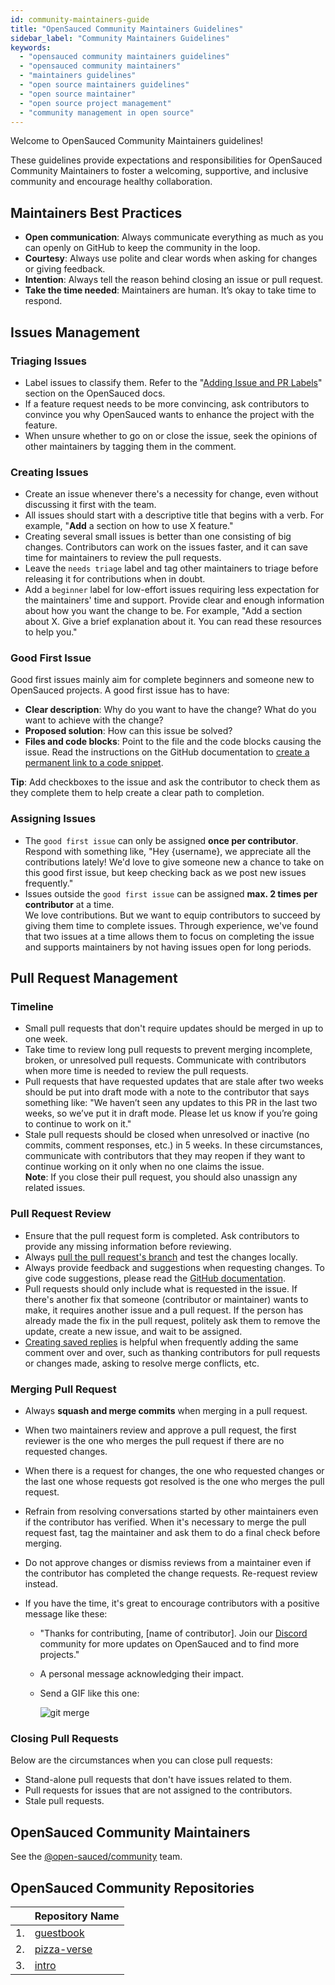 ```yaml
---
id: community-maintainers-guide
title: "OpenSauced Community Maintainers Guidelines"
sidebar_label: "Community Maintainers Guidelines"
keywords:
  - "opensauced community maintainers guidelines"
  - "opensauced community maintainers"
  - "maintainers guidelines"
  - "open source maintainers guidelines"
  - "open source maintainer"
  - "open source project management"
  - "community management in open source"
---
```


Welcome to OpenSauced Community Maintainers guidelines!

These guidelines provide expectations and responsibilities for OpenSauced Community Maintainers to foster a welcoming, supportive, and inclusive community and encourage healthy collaboration.

## Maintainers Best Practices

- **Open communication**: Always communicate everything as much as you can openly on GitHub to keep the community in the loop.
- **Courtesy**: Always use polite and clear words when asking for changes or giving feedback.
- **Intention**: Always tell the reason behind closing an issue or pull request.
- **Take the time needed**: Maintainers are human. It’s okay to take time to respond.

## Issues Management

### Triaging Issues

- Label issues to classify them. Refer to the "[Adding Issue and PR Labels](https://docs.opensauced.pizza/contributing/triage-guide/#adding-issue-and-pr-labels)" section on the OpenSauced docs.
- If a feature request needs to be more convincing, ask contributors to convince you why OpenSauced wants to enhance the project with the feature.
- When unsure whether to go on or close the issue, seek the opinions of other maintainers by tagging them in the comment.

### Creating Issues

- Create an issue whenever there's a necessity for change, even without discussing it first with the team.
- All issues should start with a descriptive title that begins with a verb. For example, "**Add** a section on how to use X feature."
- Creating several small issues is better than one consisting of big changes. Contributors can work on the issues faster, and it can save time for maintainers to review the pull requests.
- Leave the `needs triage` label and tag other maintainers to triage before releasing it for contributions when in doubt.
- Add a `beginner` label for low-effort issues requiring less expectation for the maintainers' time and support. Provide clear and enough information about how you want the change to be. For example, "Add a section about X. Give a brief explanation about it. You can read these resources to help you."

### Good First Issue

Good first issues mainly aim for complete beginners and someone new to OpenSauced projects. A good first issue has to have:

- **Clear description**: Why do you want to have the change? What do you want to achieve with the change?
- **Proposed solution**: How can this issue be solved?
- **Files and code blocks**: Point to the file and the code blocks causing the issue. Read the instructions on the GitHub documentation to [create a permanent link to a code snippet](https://docs.github.com/en/get-started/writing-on-github/working-with-advanced-formatting/creating-a-permanent-link-to-a-code-snippet).

**Tip**: Add checkboxes to the issue and ask the contributor to check them as they complete them to help create a clear path to completion.

### Assigning Issues

- The `good first issue` can only be assigned **once per contributor**. <br /> Respond with something like, "Hey {username}, we appreciate all the contributions lately! We'd love to give someone new a chance to take on this good first issue, but keep checking back as we post new issues frequently."
- Issues outside the `good first issue` can be assigned **max. 2 times per contributor** at a time. <br /> We love contributions. But we want to equip contributors to succeed by giving them time to complete issues. Through experience, we've found that two issues at a time allows them to focus on completing the issue and supports maintainers by not having issues open for long periods.

## Pull Request Management

### Timeline

- Small pull requests that don't require updates should be merged in up to one week.
- Take time to review long pull requests to prevent merging incomplete, broken, or unresolved pull requests. Communicate with contributors when more time is needed to review the pull requests.
- Pull requests that have requested updates that are stale after two weeks should be put into draft mode with a note to the contributor that says something like: "We haven’t seen any updates to this PR in the last two weeks, so we’ve put it in draft mode. Please let us know if you’re going to continue to work on it."
- Stale pull requests should be closed when unresolved or inactive (no commits, comment responses, etc.) in 5 weeks. In these circumstances, communicate with contributors that they may reopen if they want to continue working on it only when no one claims the issue. <br /> **Note**: If you close their pull request, you should also unassign any related issues.

### Pull Request Review

- Ensure that the pull request form is completed. Ask contributors to provide any missing information before reviewing.
- Always [pull the pull request's branch](https://docs.github.com/en/pull-requests/collaborating-with-pull-requests/reviewing-changes-in-pull-requests/checking-out-pull-requests-locally) and test the changes locally.
- Always provide feedback and suggestions when requesting changes. To give code suggestions, please read the [GitHub documentation](https://docs.github.com/en/pull-requests/collaborating-with-pull-requests/reviewing-changes-in-pull-requests/reviewing-proposed-changes-in-a-pull-request).
- Pull requests should only include what is requested in the issue. If there's another fix that someone (contributor or maintainer) wants to make, it requires another issue and a pull request. If the person has already made the fix in the pull request, politely ask them to remove the update, create a new issue, and wait to be assigned.
- [Creating saved replies](https://docs.github.com/en/get-started/writing-on-github/working-with-saved-replies/creating-a-saved-reply) is helpful when frequently adding the same comment over and over, such as thanking contributors for pull requests or changes made, asking to resolve merge conflicts, etc.

### Merging Pull Request

- Always **squash and merge commits** when merging in a pull request.
- When two maintainers review and approve a pull request, the first reviewer is the one who merges the pull request if there are no requested changes.
- When there is a request for changes, the one who requested changes or the last one whose requests got resolved is the one who merges the pull request.
- Refrain from resolving conversations started by other maintainers even if the contributor has verified. When it's necessary to merge the pull request fast, tag the maintainer and ask them to do a final check before merging.
- Do not approve changes or dismiss reviews from a maintainer even if the contributor has completed the change requests. Re-request review instead.
- If you have the time, it's great to encourage contributors with a positive message like these:

  - "Thanks for contributing, [name of contributor]. Join our [Discord](https://discord.com/invite/U2peSNf23P) community for more updates on OpenSauced and to find more projects."

  - A personal message acknowledging their impact.

  - Send a GIF like this one:

    ![git merge](https://media.giphy.com/media/v1.Y2lkPTc5MGI3NjExb2JhdGI5czh4MDlyeWhlNXpicmdrbGZ2Znk0MnM4dnV0ZHMyamNkOSZlcD12MV9pbnRlcm5hbF9naWZfYnlfaWQmY3Q9Zw/cFkiFMDg3iFoI/giphy.gif)

### Closing Pull Requests

Below are the circumstances when you can close pull requests:

- Stand-alone pull requests that don't have issues related to them.
- Pull requests for issues that are not assigned to the contributors.
- Stale pull requests.

## OpenSauced Community Maintainers

See the [@open-sauced/community](https://github.com/orgs/open-sauced/teams/community) team.

## OpenSauced Community Repositories

|     | **Repository Name**                                       |
| --- | --------------------------------------------------------- |
| 1.  | [guestbook](https://github.com/open-sauced/guestbook)     |
| 2.  | [pizza-verse](https://github.com/open-sauced/pizza-verse) |
| 3.  | [intro](https://github.com/open-sauced/intro)             |
